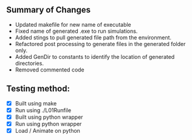 ## Summary of Changes

- Updated makefile for new name of executable
- Fixed name of generated .exe to run simulations.
- Added stings to pull generated file path from the environment.
- Refactored post processing to generate files in the generated folder only.
- Added GenDir to constants to identify the location of generated directories.
- Removed commented code

## Testing method:

- [x] Built using make
- [x] Run using ./L01Runfile
- [x] Built using python wrapper
- [x] Run using python wrapper
- [x] Load / Animate on python

